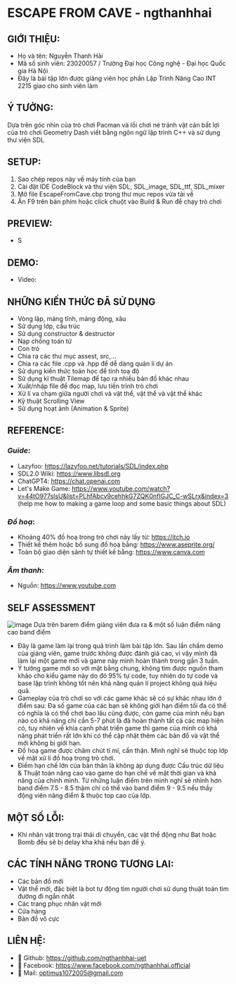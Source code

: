 # **ESCAPE FROM CAVE - ngthanhhai**
## GIỚI THIỆU:
+ Họ và tên: Nguyễn Thanh Hải
+ Mã số sinh viên: 23020057 / Trường Đại học Công nghệ - Đại học Quốc gia Hà Nội
+ Đây là bài tập lớn được giảng viên học phần Lập Trình Nâng Cao INT 2215 giao cho sinh viên làm
## Ý TƯỞNG:
Dựa trên góc nhìn của trò chơi Pacman và lối chơi né tránh vật cản bất lợi của trò chơi Geometry Dash viết bằng ngôn ngữ lập trình C++ và sử dụng thư viện SDL
## SETUP:
1. Sao chép repos này về máy tính của bạn
2. Cài đặt IDE CodeBlock và thư viện SDL, SDL_image, SDL_ttf, SDL_mixer
3. Mở file EscapeFromCave.cbp trong thư mục repos vừa tải về
4. Ấn F9 trên bàn phím hoặc click chuột vào Build & Run để chạy trò chơi
## PREVIEW:
+ S
## DEMO:
+ Video:
## NHỮNG KIẾN THỨC ĐÃ SỬ DỤNG
+ Vòng lặp, mảng tĩnh, mảng động, xâu
+ Sử dụng lớp, cấu trúc
+ Sử dụng constructor & destructor
+ Nạp chồng toán tử
+ Con trỏ
+ Chia ra các thư mục assest, src,...
+ Chia ra các file .cpp và .hpp để dễ dàng quản lí dự án
+ Sử dụng kiến thức toán học để tính toạ độ
+ Sử dụng kĩ thuật Tilemap để tạo ra nhiều bản đồ khác nhau
+ Xuất/nhập file để đọc map, lưu tiến trình trò chơi
+ Xử lí va chạm giữa người chơi và vật thể, vật thể và vật thể khác
+ Kỹ thuật Scrolling View
+ Sử dụng hoạt ảnh (Animation & Sprite)
## REFERENCE:
### *Guide*:
+ Lazyfoo: https://lazyfoo.net/tutorials/SDL/index.php
+ SDL2.0 Wiki: https://www.libsdl.org
+ ChatGPT4: https://chat.openai.com
+ Let's Make Game: https://www.youtube.com/watch?v=44tO977slsU&list=PLhfAbcv9cehhkG7ZQK0nfIGJC_C-wSLrx&index=3 (help me how to making a game loop and some basic things about SDL)
### *Đồ hoạ*:
+ Khoảng 40% đồ hoạ trong trò chơi này lấy từ: https://itch.io
+ Thiết kế thêm hoặc bổ sung đồ hoạ bằng: https://www.aseprite.org/
+ Toàn bộ giao diện sảnh tự thiết kế bằng: https://www.canva.com
### *Âm thanh:*
+ Nguồn: https://www.youtube.com
## SELF ASSESSMENT
![image](https://github.com/ngthanhhai-uet/EscapeFromCave/assets/148655084/f7c50dad-d3a3-4a33-a761-06f1de5cfb30)
Dựa trên barem điểm giảng viên đưa ra & một số luận điểm nâng cao band điểm
+ Đây là game làm lại trong quá trình làm bài tập lớn. Sau lần chấm demo của giảng viên, game trước không được đánh giá cao, vì vậy mình đã làm lại một game mới và game này mình hoàn thành trong gần 3 tuần.
+ Ý tưởng game mới so với mặt bằng chung, không tìm được nguồn tham khảo cho kiểu game này do đó 95% tự code, tuy nhiên do tự code và base lập trình không tốt nên khả năng quản lí project không quá hiệu quả.
+ Gameplay của trò chơi so với các game khác sẽ có sự khác nhau lớn ở điểm sau: Đa số game của các bạn sẽ không giới hạn điểm tối đa có thể có nghĩa là có thể chơi bao lâu cũng được, còn game của mình nếu bạn nào có khả năng chỉ cần 5-7 phút là đã hoàn thành tất cả các map hiện có, tuy nhiên về khía cạnh phát triển game thì game của mình có khả năng phát triển rất lớn khi có thể cập nhật thêm các bản đồ và vật thể mới không bị giới hạn.
+ Đồ hoạ game được chăm chút tỉ mỉ, cẩn thận. Mình nghĩ sẽ thuộc top lớp về mặt xử lí đồ hoạ trong trò chơi.
+ Điểm hạn chế lớn của bản thân là không áp dụng được Cấu trúc dữ liệu & Thuật toán nâng cao vào game do hạn chế về mặt thời gian và khả năng của chính mình.
Từ những luận điểm trên mình nghĩ sẽ nhỉnh hơn band điểm 7.5 - 8.5 thậm chí có thể vào band điểm 9 - 9.5 nếu thầy động viên nâng điểm & thuộc top cao của lớp.
## MỘT SỐ LỖI:
+ Khi nhân vật trong trại thái di chuyển, các vật thể động như Bat hoặc Bomb đều sẽ bị delay kha khá nếu bạn để ý.
## CÁC TÍNH NĂNG TRONG TƯƠNG LAI:
+ Các bản đồ mới
+ Vật thể mới, đặc biệt là bot tự động tìm người chơi sử dụng thuật toán tìm đường đi ngắn nhất
+ Các trang phục nhân vật mới
+ Cửa hàng
+ Bản đồ vô cực
## LIÊN HỆ:
+ 💩 Github: https://github.com/ngthanhhai-uet
+ 💩 Facebook: https://www.facebook.com/ngthanhhai.official
+ 📧 Mail: optimus1072005@gmail.com

